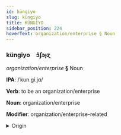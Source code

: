 ```yaml
---
id: küngiyo
slug: küngiyo
title: KÜNGİYO
sidebar_position: 224
hoverText: organization/enterprise § Noun
---
```


### küngiyo&emsp;<span kind="abugida">ɔ̃ʄꜿɟɀ</span>

*organization/enterprise* **§** Noun

**IPA**: /ˈkun.gi.jɑ/

**Verb**: to be an organization/enterprise

**Noun**: organization/enterprise

**Modifier**: organization/enterprise-related

<details>
    <summary>Origin</summary>
    Hausa ƙungiya /kʼungija/<br/>
    <em>Afroasiatic Language Family</em>
</details>